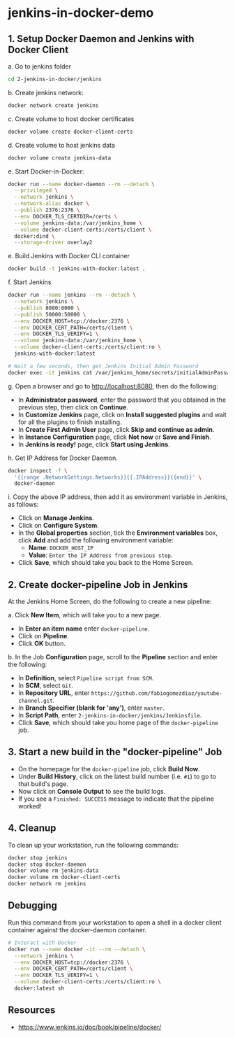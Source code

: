 # jenkins-in-docker-demo

## 1. Setup Docker Daemon and Jenkins with Docker Client

a. Go to jenkins folder

```bash
cd 2-jenkins-in-docker/jenkins
```

b. Create jenkins network:

```bash
docker network create jenkins
```

c. Create volume to host docker certificates

```bash
docker volume create docker-client-certs
```

d. Create volume to host jenkins data

```bash
docker volume create jenkins-data
```

e. Start Docker-in-Docker:

```bash
docker run --name docker-daemon --rm --detach \
  --privileged \
  --network jenkins \
  --network-alias docker \
  --publish 2376:2376 \
  --env DOCKER_TLS_CERTDIR=/certs \
  --volume jenkins-data:/var/jenkins_home \
  --volume docker-client-certs:/certs/client \
  docker:dind \
  --storage-driver overlay2
```

e. Build Jenkins with Docker CLI container

```bash
docker build -t jenkins-with-docker:latest .
```

f. Start Jenkins

```bash
docker run --name jenkins --rm --detach \
  --network jenkins \
  --publish 8080:8080 \
  --publish 50000:50000 \
  --env DOCKER_HOST=tcp://docker:2376 \
  --env DOCKER_CERT_PATH=/certs/client \
  --env DOCKER_TLS_VERIFY=1 \
  --volume jenkins-data:/var/jenkins_home \
  --volume docker-client-certs:/certs/client:ro \
  jenkins-with-docker:latest

# Wait a few seconds, then get Jenkins Initial Admin Password
docker exec -it jenkins cat /var/jenkins_home/secrets/initialAdminPassword
```

g. Open a browser and go to [http://localhost:8080](http://localhost:8080), then do the following:

* In **Administrator password**, enter the password that you obtained in the previous step, then click on **Continue**.
* In **Customize Jenkins** page, click on **Install suggested plugins** and wait for all the plugins to finish installing.
* In **Create First Admin User** page, click **Skip and continue as admin**.
* In **Instance Configuration** page, click **Not now** or **Save and Finish**.
* In **Jenkins is ready!** page, click **Start using Jenkins**.

h. Get IP Address for Docker Daemon.

```bash
docker inspect -f \
  '{{range .NetworkSettings.Networks}}{{.IPAddress}}{{end}}' \
  docker-daemon
```

i. Copy the above IP address, then add it as environment variable in Jenkins, as follows:

* Click on **Manage Jenkins**.
* Click on **Configure System**.
* In the **Global properties** section, tick the **Environment variables** box, click **Add** and add the following environment variable:
  * **Name**: `DOCKER_HOST_IP`
  * **Value**: `Enter the IP Address from previous step`.
* Click **Save**, which should take you back to the Home Screen.

## 2. Create docker-pipeline Job in Jenkins

At the Jenkins Home Screen, do the following to create a new pipeline:

a. Click **New Item**, which will take you to a new page.

* In **Enter an item name** enter `docker-pipeline`.
* Click on **Pipeline**.
* Click **OK** button.

b. In the Job **Configuration** page, scroll to the **Pipeline** section and enter the following:

* In **Definition**, select `Pipeline script from SCM`.
* In **SCM**, select `Git`.
* In **Repository URL**, enter `https://github.com/fabiogomezdiaz/youtube-channel.git`.
* In **Branch Specifier (blank for 'any')**, enter `master`.
* In **Script Path**, enter `2-jenkins-in-docker/jenkins/Jenkinsfile`.
* Click **Save**, which should take you home page of the `docker-pipeline` job.

## 3. Start a new build in the "docker-pipeline" Job

* On the homepage for the `docker-pipeline` job, click **Build Now**.
* Under **Build History**, click on the latest build number (i.e. `#1`) to go to that build's page.
* Now click on **Console Output** to see the build logs.
* If you see a `Finished: SUCCESS` message to indicate that the pipeline worked!

## 4. Cleanup

To clean up your workstation, run the following commands:

```bash
docker stop jenkins
docker stop docker-daemon
docker volume rm jenkins-data
docker volume rm docker-client-certs
docker network rm jenkins
```

## Debugging

Run this command from your workstation to open a shell in a docker client container against the docker-daemon container.

```bash
# Interact with Docker
docker run --name docker -it --rm --detach \
  --network jenkins \
  --env DOCKER_HOST=tcp://docker:2376 \
  --env DOCKER_CERT_PATH=/certs/client \
  --env DOCKER_TLS_VERIFY=1 \
  --volume docker-client-certs:/certs/client:ro \
  docker:latest sh
```

## Resources

* <https://www.jenkins.io/doc/book/pipeline/docker/>
